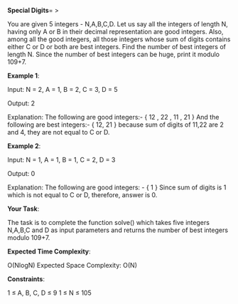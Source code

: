 **Special Digits**= >

You are given 5 integers - N,A,B,C,D. Let us say all the integers of length N, having only A or B in their decimal representation are good integers. Also, among all the good integers, all those integers whose sum of digits contains either C or D or both are best integers. Find the number of best integers of length N. Since the number of best integers can be huge, print it modulo 109+7.

**Example 1**:

Input: N = 2, A = 1, B = 2, C = 3, D = 5 

Output: 2 

Explanation: The following are good integers:- { 12 , 22 , 11 , 21 } And the following are best integers:- { 12, 21 } because sum of digits of 11,22 are 2 and 4, they are not equal to C or D. 

**Example 2**:

Input: N = 1, A = 1, B = 1, C = 2, D = 3 

Output: 0 

Explanation: The following are good integers: - { 1 } Since sum of digits is 1 which is not equal to C or D, therefore, answer is 0. 

**Your Task**: 

The task is to complete the function solve() which takes five integers N,A,B,C and D as input parameters and returns the number of best integers modulo 109+7.

**Expected Time Complexity**: 

O(NlogN) Expected Space Complexity: O(N)

**Constraints**: 

1 ≤ A, B, C, D ≤ 9 1 ≤ N ≤ 105

